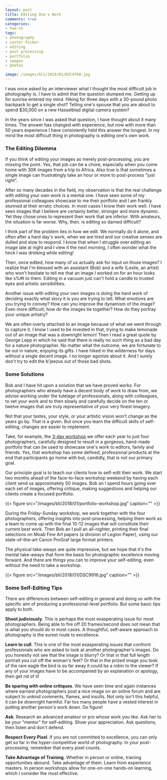 ```yaml
---
layout: post
title: Editing One's Work
comments: true
categories:
- how-to
tags:
- photography
- Lester Picker
- editing
- post processing
- portfolio
- images
- photos

image: /images/bli/2018/01/DSC9768.jpg
---
```


I was once asked by an interviewer what I thought the most difficult job in photography is. I have to admit that the question stumped me. Getting up for sunrise entered my mind. Hiking for three days with a 30-pound photo backpack to get a single shot? Telling one's spouse that you are about to spend $30,000 on a new Hasselblad digital camera system? 

<!--more-->

In the years since I was asked that question, I have thought about it many times. The answer has changed with experience, but now with more than 50 years experience I have consistently held this answer the longest. In my mind the most difficult thing in photography is editing one's own work. 

### The Editing Dilemma

If you think of editing your images as merely post-processing, you are missing the point. Yes, that job can be a chore, especially when you come home with 30K images from a trip to Africa. Also true is that sometimes a single image can frustratingly take an hour or more to post-process "just right". 

After so many decades in the field, my observation is that the real challenge with editing your own work is a mental one. I have seen some of my professional colleagues showcase to me their portfolio and I am frankly stunned at their erratic choices. In most cases I know their work well. I have seen images that I believe are certainly better, stronger and more dynamic. Yet they chose ones to represent their work that are inferior. With amateurs, the situation is far worse. Why, then. is editing so darned difficult?

I think part of the problem lies in how we edit. We normally do it alone, and often after a hard day's work, when we are tired and our creative senses are dulled and slow to respond. I know that when I struggle over editing an image late at night and I view it the next morning, I often wonder what the heck I was drinking while editing!

Then, once edited, how many of us actually ask for input on those images? I realize that I'm blessed with an assistant (Bob) and a wife (Leslie, an artist) who won't hesitate to tell me that an image I worked on for an hour looks like s%#t to them. Editing in a vacuum just can't hold a candle to trusted eyes and artistic sensibilities. 

Another issue with editing your own images is doing the hard work of deciding exactly what story it is you are trying to tell. What emotions are you trying to convey? How can you improve the dynamism of the image? Even more difficult; how do the images tie together? How do they portray your unique artistry?

We are often overly attached to an image because of what we went through to capture it. I know I used to be invested in that, trying to make lemonade out of an image that was a downright lemon! Then I read a great quote by George Lepp in which he said that there is really no such thing as a bad day for a nature photographer. No matter what the outcome, we are fortunate to be out in nature, enjoying its gifts. I have hiked in the wilderness for days without a single decent image. I no longer agonize about it. And I surely don't try to edit the b'jeezus out of those bad shots. 

### Some Solutions

Bob and I have hit upon a solution that we have proved works. For photographers who already have a decent body of work to draw from, we advise working under the tutelage of professionals, along with colleagues, to vet your work and to then slowly and carefully decide on the ten or twelve images that are truly representative of your very finest imagery. 

Not that your tastes, your style, or your artistic vision won't change as the years go by. That is a given. But once you learn the difficult skills of self-editing, changes are easier to implement. 

Take, for example, the [3-day workshop](http://workshops.lesterpickerphoto.com/page/810) we offer each year to just four photographers, carefully designed to result in a gorgeous, hand-made portfolio that can be used to showcase one's work to editors, family and friends. Yes, that workshop has some defined, professional products at the end that participants go home with but, candidly, that is not our primary goal. 

Our principle goal is to teach our clients how to self-edit their work. We start two months ahead of the face-to-face workshop weekend by having each client send us approximately 50 images. Bob an I spend hours going over each set of images, offering critique, making suggestions and helping our clients create a focused portfolio. 

{{< figure src="/images/bli/2018/01/portfolio-workshop.jpg" caption="" >}}

During the Friday-Sunday workshop, we work together with the four photographers, offering insights into post-processing, helping them work as a team to come up with the final 10-12 images that will constitute their current best work. Then Bob an I pull an all-nighter, printing their final selections on Moab Fine Art papers (a division of Legion Paper), using our state-of-the-art Canon ProGraf large format printers. 

The physical take-aways are quite impressive, but we hope that it's the mental take-aways that form the basis for photographic excellence moving forward. And there are things you can to improve your self-editing, even without the need to take a workshop. 

{{< figure src="/images/bli/2018/01/DSC9916.jpg" caption="" >}}

### Some Self-Editing Tips

There are differences between self-editing in general and doing so with the specific aim of producing a professional-level portfolio. But some basic tips apply to both. 

**Shoot judiciously**. This is perhaps the most exasperating issue for most photographers. Being able to fire off 20 frames/second does not mean that is what you should do in most cases. A thoughtful, self-aware approach to photography is the surest route to excellence. 

**Learn to cull**. This is one of the most exasperating issues that confront professionals who are asked to look at another photographer's images. Do you honestly not see that the image is blurry? Or that in that full length portrait you cut off the woman's feet? Or that in the prized image you took of the rare eagle the bird is so far away it could be a robin to the viewer? If any of your images have to be accompanied by an explanation or apology, then get rid of it!

**Be sparing with online critiques**. We have seen time and again instances where earnest photographers post a nice image on an online forum and are subject to unkind comments, flames, and insults. Not only isn't this helpful, it can be downright harmful. Far too many people have a vested interest in putting another person's work down. Go figure!

**Ask**. Research an advanced amateur or pro whose work you like. Ask her to be your "mentor" for self-editing. Show your appreciation. Ask questions, then listen and don't defend.

**Respect Every Pixel**. If you are not committed to excellence, you can only get so far in the hyper-competitive world of photography. In your post-processing, remember that every pixel counts. 

**Take Advantage of Training**. Whether in person or online, training opportunities abound. Take advantage of them. Learn from experience masters. In person workshops allow for one-on-one hands-on learning, which I consider the most effective. 